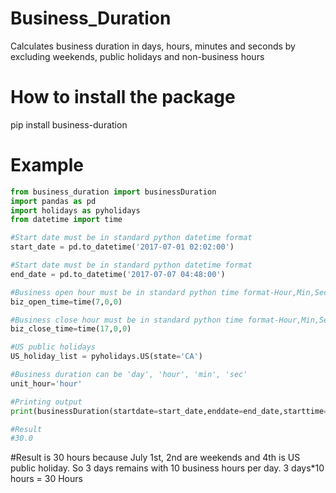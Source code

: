 # Business_Duration
Calculates business duration in days, hours, minutes and seconds by excluding weekends, public holidays and non-business hours

# How to install the package
pip install business-duration

# Example
```python
from business_duration import businessDuration
import pandas as pd
import holidays as pyholidays
from datetime import time

#Start date must be in standard python datetime format
start_date = pd.to_datetime('2017-07-01 02:02:00')

#Start date must be in standard python datetime format
end_date = pd.to_datetime('2017-07-07 04:48:00')

#Business open hour must be in standard python time format-Hour,Min,Sec
biz_open_time=time(7,0,0)

#Business close hour must be in standard python time format-Hour,Min,Sec
biz_close_time=time(17,0,0)

#US public holidays
US_holiday_list = pyholidays.US(state='CA')

#Business duration can be 'day', 'hour', 'min', 'sec'
unit_hour='hour'

#Printing output
print(businessDuration(startdate=start_date,enddate=end_date,starttime=biz_open_time,endtime=biz_close_time,holidaylist=US_holiday_list,unit=unit_hour))

#Result
#30.0
```
#Result is 30 hours because July 1st, 2nd are weekends and 4th is US public holiday. So 3 days remains with 10 business hours per day. 3 days*10 hours = 30 Hours
